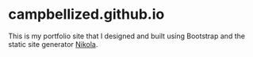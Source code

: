 # campbellized.github.io
This is my portfolio site that I designed and built using Bootstrap and the static site generator [Nikola](https://github.com/getnikola).
